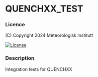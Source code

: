 # QUENCHXX_TEST

### Licence

(C) Copyright 2024 Meteorologisk Institutt

[![License](https://img.shields.io/badge/License-Apache%202.0-blue.svg)](https://opensource.org/licenses/Apache-2.0)

### Description

Integration tests for QUENCHXX
